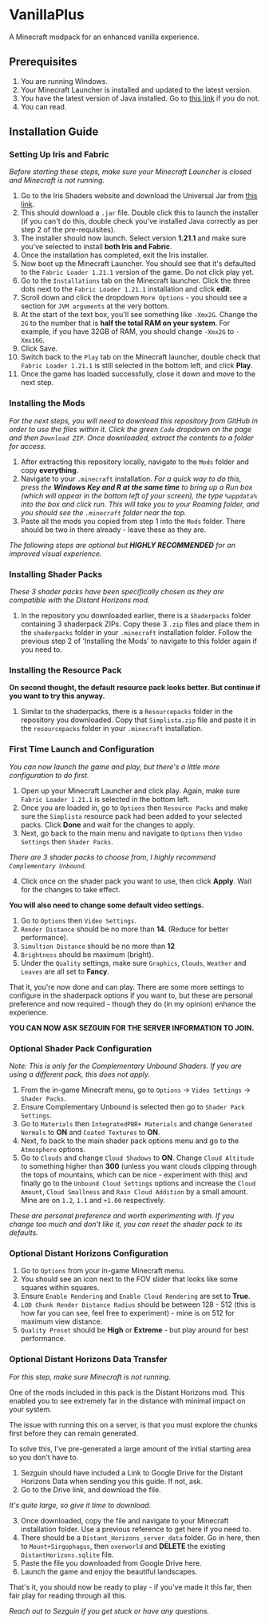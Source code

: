 # VanillaPlus
A Minecraft modpack for an enhanced vanilla experience.

## Prerequisites

1. You are running Windows.
2. Your Minecraft Launcher is installed and updated to the latest version.
3. You have the latest version of Java installed. Go to [this link](https://www.java.com/download/ie_manual.jsp) if you do not.
4. You can read.

## Installation Guide

### Setting Up Iris and Fabric

*Before starting these steps, make sure your Minecraft Launcher is closed and Minecraft is not running.*

1. Go to the Iris Shaders website and download the Universal Jar from [this link](https://www.irisshaders.dev/download).
2. This should download a `.jar` file. Double click this to launch the installer (if you can't do this, double check you've installed Java correctly as per step 2 of the pre-requisites).
3. The installer should now launch. Select version **1.21.1** and make sure you've selected to install **both Iris and Fabric**.
4. Once the installation has completed, exit the Iris installer.
5. Now boot up the Minecraft Launcher. You should see that it's defaulted to the `Fabric Loader 1.21.1` version of the game. Do not click play yet.
6. Go to the `Installations` tab on the Minecraft launcher. Click the three dots next to the `Fabric Loader 1.21.1` installation and click **edit**.
7. Scroll down and click the dropdown `More Options` - you should see a section for `JVM arguments` at the very bottom.
8. At the start of the text box, you'll see something like `-Xmx2G`. Change the `2G` to the number that is **half the total RAM on your system**. For example, if you have 32GB of RAM, you should change `-Xmx2G` to `-Xmx16G`.
9. Click Save.
10. Switch back to the `Play` tab on the Minecraft launcher, double check that `Fabric Loader 1.21.1` is still selected in the bottom left, and click **Play**.
11. Once the game has loaded successfully, close it down and move to the next step.

### Installing the Mods

*For the next steps, you will need to download this repository from GitHub in order to use the files within it. Click the green `Code` dropdown on the page and then `Download ZIP`. Once downloaded, extract the contents to a folder for access.*

1. After extracting this repository locally, navigate to the `Mods` folder and copy **everything**.
2. Navigate to your `.minecraft` installation. *For a quick way to do this, press the **Windows Key and R at the same time** to bring up a Run box (which will appear in the bottom left of your screen), the type `%appdata%` into the box and click run. This will take you to your Roaming folder, and you should see the `.minecraft` folder near the top.*
3. Paste all the mods you copied from step 1 into the `Mods` folder. There should be two in there already - leave these as they are.

*The following steps are optional but **HIGHLY RECOMMENDED** for an improved visual experience.*

### Installing Shader Packs

*These 3 shader packs have been specifically chosen as they are compatible with the Distant Horizons mod.*

1. In the repository you downloaded earlier, there is a `Shaderpacks` folder containing 3 shaderpack ZIPs. Copy these 3 `.zip` files and place them in the `shaderpacks` folder in your `.minecraft` installation folder. Follow the previous step 2 of 'Installing the Mods' to navigate to this folder again if you need to.

### Installing the Resource Pack

**On second thought, the default resource pack looks better. But continue if you want to try this anyway.**

1. Similar to the shaderpacks, there is a `Resourcepacks` folder in the repository you downloaded. Copy that `Simplista.zip` file and paste it in the `resourcepacks` folder in your `.minecraft` installation.

### First Time Launch and Configuration

*You can now launch the game and play, but there's a little more configuration to do first.*

1. Open up your Minecraft Launcher and click play. Again, make sure `Fabric Loader 1.21.1` is selected in the bottom left.
2. Once you are loaded in, go to `Options` then `Resource Packs` and make sure the `Simplista` resource pack had been added to your selected packs. Click **Done** and wait for the changes to apply.
3. Next, go back to the main menu and navigate to `Options` then `Video Settings` then `Shader Packs`.

*There are 3 shader packs to choose from, I highly recommend `Complementary Unbound`.*

4. Click once on the shader pack you want to use, then click **Apply**. Wait for the changes to take effect.

**You will also need to change some default video settings.**

1. Go to `Options` then `Video Settings`.
2. `Render Distance` should be no more than **14**. (Reduce for better performance).
3. `Simultion Distance` should be no more than **12**
4. `Brightness` should be maximum (bright).
5. Under the `Quality` settings, make sure `Graphics`, `Clouds`, `Weather` and `Leaves` are all set to **Fancy**.

That it, you're now done and can play. There are some more settings to configure in the shaderpack options if you want to, but these are personal preference and now required - though they do (in my opinion) enhance the experience.

**YOU CAN NOW ASK SEZGUIN FOR THE SERVER INFORMATION TO JOIN.**

### Optional Shader Pack Configuration

*Note: This is only for the Complementary Unbound Shaders. If you are using a different pack, this does not apply.*

1. From the in-game Minecraft menu, go to `Options` -> `Video Settings` -> `Shader Packs`.
2. Ensure Complementary Unbound is selected then go to `Shader Pack Settings`.
3. Go to `Materials` then `IntegratedPBR+ Materials` and change `Generated Normals` to **ON** and `Coated Textures` to **ON**.
4. Next, fo back to the main shader pack options menu and go to the `Atmosphere` options.
5. Go to `Clouds` and change `Cloud Shadows` to **ON**. Change `Cloud Altitude` to something higher than **300** (unless you want clouds clipping through the tops of mountains, which can be nice - experiment with this) and finally go to the `Unbound Cloud Settings` options and increase the `Cloud Amount`, `Cloud Smallness` and `Rain Cloud Addition` by a small amount. Mine are on `1.2`, `1.1` and `+1.00` respectively.

*These are personal preference and worth experimenting with. If you change too much and don't like it, you can reset the shader pack to its defaults.*

### Optional Distant Horizons Configuration

1. Go to `Options` from your in-game Minecraft menu.
2. You should see an icon next to the FOV slider that looks like some squares within squares.
3. Ensure `Enable Rendering` and `Enable Cloud Rendering` are set to **True**.
4. `LOD Chunk Render Distance Radius` should be between 128 - 512 (this is how far you can see, feel free to experiment) - mine is on 512 for maximum view distance.
5. `Quality Preset` should be **High** or **Extreme** - but play around for best performance.

### Optional Distant Horizons Data Transfer

*For this step, make sure Minecraft is not running.*

One of the mods included in this pack is the Distant Horizons mod. This enabled you to see extremely far in the distance with minimal impact on your system.

The issue with running this on a server, is that you must explore the chunks first before they can remain generated.

To solve this, I've pre-generated a large amount of the initial starting area so you don't have to.

1. Sezguin should have included a Link to Google Drive for the Distant Horizons Data when sending you this guide. If not, ask.
2. Go to the Drive link, and download the file.

*It's quite large, so give it time to download.*

3. Once downloaded, copy the file and navigate to your Minecraft installation folder. Use a previous reference to get here if you need to.
4. There should be a `Distant_Horizons_server_data` folder. Go in here, then to `Mount+Sirgophagus`, then `overworld` and **DELETE** the existing `DistantHorizons.sqlite` file.
5. Paste the file you downloaded from Google Drive here.
6. Launch the game and enjoy the beautiful landscapes.

That's it, you should now be ready to play - if you've made it this far, then fair play for reading through all this.

*Reach out to Sezguin if you get stuck or have any questions.*
